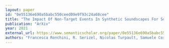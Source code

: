 ```yaml
---
layout: paper
id: "0e55136e690a5babc550ceed09e9f93c24a68cee"
title: "The Impact Of Non-Target Events In Synthetic Soundscapes For Sound Event Detection"
publication: "ArXiv"
year: 2021
external_url: https://www.semanticscholar.org/paper/0e55136e690a5babc550ceed09e9f93c24a68cee
authors: "Francesca Ronchini, R. Serizel, Nicolas Turpault, Samuele Cornell"
---
```

